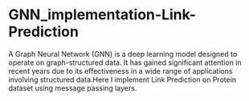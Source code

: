 # GNN_implementation-Link-Prediction
 A Graph Neural Network (GNN) is a deep learning model designed to operate on graph-structured data. It has gained significant attention in recent years due to its effectiveness in a wide range of applications involving structured data.Here I implement Link Prediction on Protein dataset using message passing layers.
